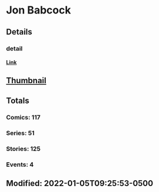 # Jon  Babcock 
## Details
### detail
#### [Link](http://marvel.com/comics/creators/2687/jon_babcock?utm_campaign=apiRef&utm_source=225578a89fc76f3d20fbffda5d17a88d)
## [Thumbnail](http://i.annihil.us/u/prod/marvel/i/mg/b/40/image_not_available.jpg)
## Totals
### Comics: 117
### Series: 51
### Stories: 125
### Events: 4
## Modified: 2022-01-05T09:25:53-0500